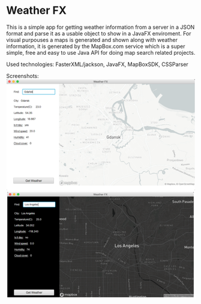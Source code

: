 # Weather FX
This is a simple app for getting weather information from a server in a JSON format and parse it as a usable object to show in a JavaFX enviroment. For visual purpouses a maps is generated and shown along with weather information, it is generated by the MapBox.com service which is a super simple, free and easy to use Java API for doing map search related projects. 

Used technologies: FasterXML/jackson, JavaFX, MapBoxSDK, CSSParser

Screenshots:
![WeatherFX interface / Day](./WeatherFX.png)
![WeatherFX interface / Night](./WeatherFX_dark.png)